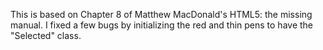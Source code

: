 This is based on Chapter 8 of Matthew MacDonald's HTML5: the missing manual. I fixed a few bugs by initializing the red and thin pens to have the "Selected" class.